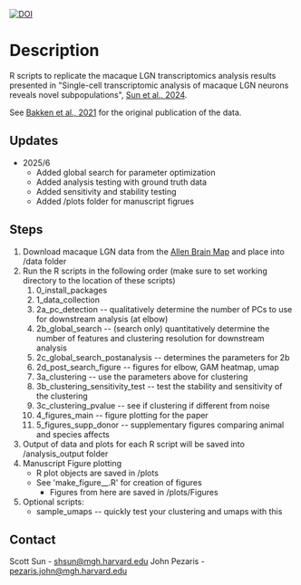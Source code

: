 [![DOI](https://img.shields.io/badge/DOI-10.1101/2024.11.14.623611-blue)](https://doi.org/10.1101/2024.11.14.623611)

# Description
R scripts to replicate the macaque LGN transcriptomics analysis results presented in "Single-cell transcriptomic analysis of macaque LGN neurons reveals novel subpopulations", [Sun et al., 2024](https://doi.org/10.1101/2024.11.14.623611).

See [Bakken et al., 2021](https://doi.org/10.7554/eLife.64875) for the original publication of the data.

## Updates
- 2025/6
   - Added global search for parameter optimization
   - Added analysis testing with ground truth data
   - Added sensitivity and stability testing
   - Added /plots folder for manuscript figrues

## Steps
1. Download macaque LGN data from the [Allen Brain Map](https://portal.brain-map.org/atlases-and-data/rnaseq/comparative-lgn) and place into /data folder
2. Run the R scripts in the following order (make sure to set working directory to the location of these scripts)
   1. 0_install_packages
   2. 1_data_collection
   3. 2a_pc_detection -- qualitatively determine the number of PCs to use for downstream analysis (at elbow)
   4. 2b_global_search -- (search only) quantitatively determine the number of features and clustering resolution for downstream analysis
   5. 2c_global_search_postanalysis -- determines the parameters for 2b
   6. 2d_post_search_figure -- figures for elbow, GAM heatmap, umap
   7. 3a_clustering -- use the parameters above for clustering
   8. 3b_clustering_sensitivity_test -- test the stability and sensitivity of the clustering
   9. 3c_clustering_pvalue -- see if clustering if different from noise
   10. 4_figures_main -- figure plotting for the paper
   11. 5_figures_supp_donor -- supplementary figures comparing animal and species affects
3. Output of data and plots for each R script will be saved into /analysis_output folder
4. Manuscript Figure plotting
   - R plot objects are saved in /plots
   - See 'make_figure__.R' for creation of figures
      - Figures from here are saved in /plots/Figures
6. Optional scripts:
   - sample_umaps -- quickly test your clustering and umaps with this

## Contact
Scott Sun - shsun@mgh.harvard.edu
John Pezaris - pezaris.john@mgh.harvard.edu
